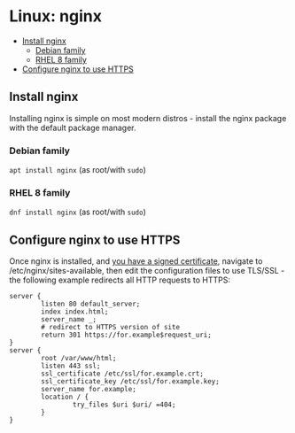 # Linux: nginx

<!-- vim-markdown-toc GitLab -->

* [Install nginx](#install-nginx)
  * [Debian family](#debian-family)
  * [RHEL 8 family](#rhel-8-family)
* [Configure nginx to use HTTPS](#configure-nginx-to-use-https)

<!-- vim-markdown-toc -->

## Install nginx

Installing nginx is simple on most modern distros - install the nginx package with the default
package manager.

### Debian family

`apt install nginx` (as root/with `sudo`)

### RHEL 8 family

`dnf install nginx` (as root/with `sudo`)

## Configure nginx to use HTTPS

Once nginx is installed, and [you have a signed certificate](../Networking/Security/TLS-Certificate-Signing.md), navigate to /etc/nginx/sites-available, then edit the configuration files to use TLS/SSL - the following example redirects all HTTP requests to HTTPS:

```nginx
server {
        listen 80 default_server;
        index index.html;
        server_name _;
        # redirect to HTTPS version of site
        return 301 https://for.example$request_uri;
}
server {
        root /var/www/html;
        listen 443 ssl;
        ssl_certificate /etc/ssl/for.example.crt;
        ssl_certificate_key /etc/ssl/for.example.key;
        server_name for.example;
        location / {
                try_files $uri $uri/ =404;
        }
}
```
